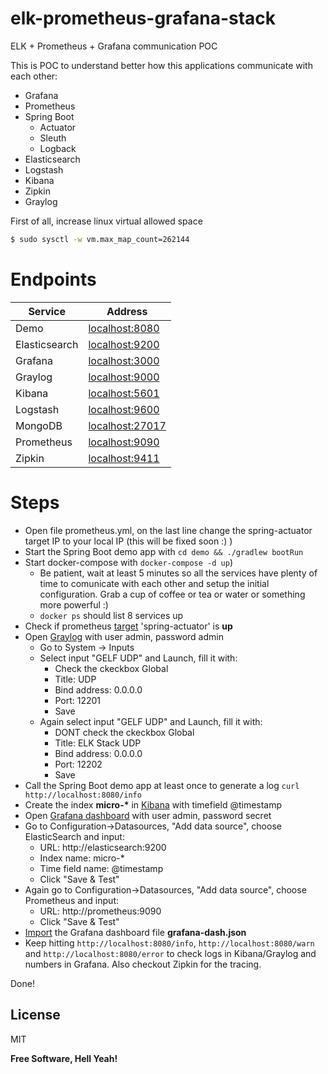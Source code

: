 # elk-prometheus-grafana-stack

ELK + Prometheus + Grafana communication POC

This is POC to understand better how this applications communicate with each other:

- Grafana
- Prometheus
- Spring Boot
  - Actuator
  - Sleuth
  - Logback
- Elasticsearch
- Logstash
- Kibana
- Zipkin
- Graylog

First of all, increase linux virtual allowed space

```sh
$ sudo sysctl -w vm.max_map_count=262144
```

# Endpoints

| Service       | Address                                   |
| ------------- | ----------------------------------------- |
| Demo          | [localhost:8080](http://localhost:8080)   |
| Elasticsearch | [localhost:9200](http://localhost:9200)   |
| Grafana       | [localhost:3000](http://localhost:3000)   |
| Graylog       | [localhost:9000](http://localhost:9000)   |
| Kibana        | [localhost:5601](http://localhost:5601)   |
| Logstash      | [localhost:9600](http://localhost:9600)   |
| MongoDB       | [localhost:27017](http://localhost:27017) |
| Prometheus    | [localhost:9090](http://localhost:9090)   |
| Zipkin        | [localhost:9411](http://localhost:9411)   |

# Steps

- Open file prometheus.yml, on the last line change the spring-actuator target IP to your local IP (this will be fixed soon :) )
- Start the Spring Boot demo app with `cd demo && ./gradlew bootRun`
- Start docker-compose with `docker-compose -d up`)
  - Be patient, wait at least 5 minutes so all the services have plenty of time to comunicate with each other and setup the initial configuration. Grab a cup of coffee or tea or water or something more powerful :)
  - `docker ps` should list 8 services up
- Check if prometheus [target](http://localhost:9090/targets) 'spring-actuator' is **up**
- Open [Graylog](http://localhost:9000) with user admin, password admin
  - Go to System -> Inputs
  - Select input "GELF UDP" and Launch, fill it with:
    - Check the ckeckbox Global
    - Title: UDP
    - Bind address: 0.0.0.0
    - Port: 12201
    - Save
  - Again select input "GELF UDP" and Launch, fill it with:
    - DONT check the ckeckbox Global
    - Title: ELK Stack UDP
    - Bind address: 0.0.0.0
    - Port: 12202
    - Save
- Call the Spring Boot demo app at least once to generate a log `curl http://localhost:8080/info`
- Create the index **micro-\*** in [Kibana](http://localhost:5601/app/kibana#/management/kibana/indices) with timefield @timestamp
- Open [Grafana dashboard](http://localhost:3000) with user admin, password secret
- Go to Configuration->Datasources, "Add data source", choose ElasticSearch and input:
  - URL: http://elasticsearch:9200
  - Index name: micro-\*
  - Time field name: @timestamp
  - Click "Save & Test"
- Again go to Configuration->Datasources, "Add data source", choose Prometheus and input:
  - URL: http://prometheus:9090
  - Click "Save & Test"
- [Import](http://localhost:3000/dashboard/import) the Grafana dashboard file **grafana-dash.json**
- Keep hitting `http://localhost:8080/info`, `http://localhost:8080/warn` and `http://localhost:8080/error` to check logs in Kibana/Graylog and numbers in Grafana. Also checkout Zipkin for the tracing.

Done!

## License

MIT

**Free Software, Hell Yeah!**
